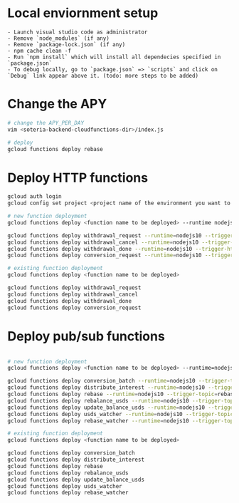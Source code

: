 # Local enviornment setup

    - Launch visual studio code as administrator
    - Remove `node_modules` (if any)
    - Remove `package-lock.json` (if any)
    - npm cache clean -f
    - Run `npm install` which will install all dependecies specified in `package.json`
    - To debug locally, go to `package.json` => `scripts` and click on `Debug` link appear above it. (todo: more steps to be added)

# Change the APY

```bash
# change the APY_PER_DAY
vim <soteria-backend-cloudfunctions-dir>/index.js

# deploy
gcloud functions deploy rebase
```

# Deploy HTTP functions

```bash
gcloud auth login
gcloud config set project <project name of the environment you want to deploy to>

# new function deployment
gcloud functions deploy <function name to be deployed> --runtime nodejs10 --trigger-http

gcloud functions deploy withdrawal_request --runtime=nodejs10 --trigger-http
gcloud functions deploy withdrawal_cancel --runtime=nodejs10 --trigger-http
gcloud functions deploy withdrawal_done --runtime=nodejs10 --trigger-http
gcloud functions deploy conversion_request --runtime=nodejs10 --trigger-http

# existing function deployment
gcloud functions deploy <function name to be deployed>

gcloud functions deploy withdrawal_request
gcloud functions deploy withdrawal_cancel
gcloud functions deploy withdrawal_done
gcloud functions deploy conversion_request
```

# Deploy pub/sub functions

```bash

# new function deployment
gcloud functions deploy <function name to be deployed> --runtime=nodejs10 --trigger-topic=<topic name>

gcloud functions deploy conversion_batch --runtime=nodejs10 --trigger-topic=convert_trigger
gcloud functions deploy distribute_interest --runtime=nodejs10 --trigger-topic=interest_timer
gcloud functions deploy rebase --runtime=nodejs10 --trigger-topic=rebase_timer
gcloud functions deploy rebalance_usds --runtime=nodejs10 --trigger-topic=rebalance_usds_timer
gcloud functions deploy update_balance_usds --runtime=nodejs10 --trigger-topic=usds_watcher_timer
gcloud functions deploy usds_watcher --runtime=nodejs10 --trigger-topic=usds_watcher_timer
gcloud functions deploy rebase_watcher --runtime=nodejs10 --trigger-topic=rebase_watcher

# existing function deployment
gcloud functions deploy <function name to be deployed>

gcloud functions deploy conversion_batch
gcloud functions deploy distribute_interest
gcloud functions deploy rebase
gcloud functions deploy rebalance_usds
gcloud functions deploy update_balance_usds
gcloud functions deploy usds_watcher
gcloud functions deploy rebase_watcher
```
